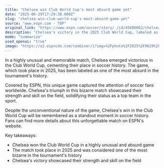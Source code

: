 ```yaml
---
title: "Chelsea win Club World Cup's most absurd game yet"
date: "2025-06-29T17:29:38.000Z"
slug: "chelsea-win-club-world-cup's-most-absurd-game-yet"
source: "www.espn.com - TOP"
original_link: "https://www.espn.com/soccer/story/_/id/45606062/chelsea-win-club-world-cups-most-absurd-game-yet"
description: "Chelsea's victory in the 2025 Club World Cup, labeled as one of the most absurd matches in tournament history, solidified their status as a top team in soccer."
mode: "summarize"
used_openai: "true"
image: "https://a2.espncdn.com/combiner/i?img=%2Fphoto%2F2025%2F0629%2Fr1512520_1296x729_16%2D9.jpg"
---
```


In a highly unusual and memorable match, Chelsea emerged victorious in the Club World Cup, cementing their place in soccer history. The game, which took place in 2025, has been labeled as one of the most absurd in the tournament's history.

Covered by ESPN, this unique game captured the attention of soccer fans worldwide. Chelsea's triumph in this bizarre match showcased their strength and skill on the field, solidifying their status as a top team in the sport.

Despite the unconventional nature of the game, Chelsea's win in the Club World Cup will be remembered as a standout moment in soccer history. Fans can find more details about this unforgettable match on ESPN's website.

Key takeaways:
- Chelsea won the Club World Cup in a highly unusual and absurd game
- The match took place in 2025 and was considered one of the most bizarre in the tournament's history
- Chelsea's victory showcased their strength and skill on the field